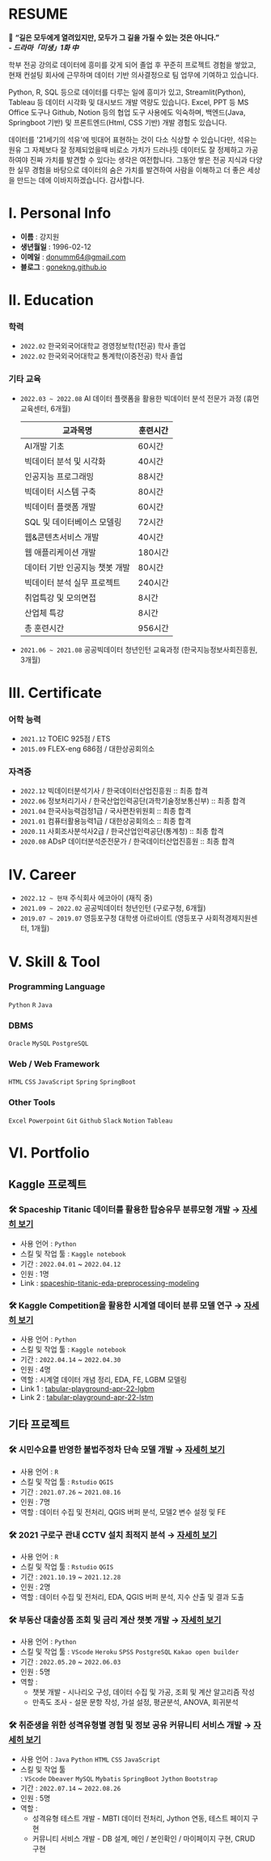 # RESUME


📌 **“길은 모두에게 열려있지만, 모두가 그 길을 가질 수 있는 것은 아니다.”**  
***- 드라마「미생」1화 中***


학부 전공 강의로 데이터에 흥미를 갖게 되어 졸업 후 꾸준히 프로젝트 경험을 쌓았고,
현재 컨설팅 회사에 근무하며 데이터 기반 의사결정으로 팀 업무에 기여하고 있습니다.

Python, R, SQL 등으로 데이터를 다루는 일에 흥미가 있고,
Streamlit(Python), Tableau 등 데이터 시각화 및 대시보드 개발 역량도 있습니다.
Excel, PPT 등 MS Office 도구나 Github, Notion 등의 협업 도구 사용에도 익숙하며,
백엔드(Java, Springboot 기반) 및 프론트엔드(Html, CSS 기반) 개발 경험도 있습니다.

데이터를 '21세기의 석유'에 빗대어 표현하는 것이 다소 식상할 수 있습니다만,
석유는 원유 그 자체보다 잘 정제되었을때 비로소 가치가 드러나듯
데이터도 잘 정제하고 가공하여야 진짜 가치를 발견할 수 있다는 생각은 여전합니다.
그동안 쌓은 전공 지식과 다양한 실무 경험을 바탕으로 데이터의 숨은 가치를 발견하여
사람을 이해하고 더 좋은 세상을 만드는 데에 이바지하겠습니다. 감사합니다.



# I. Personal Info

- **이름** : 강지원
- **생년월일** : 1996-02-12
- **이메일** : donumm64@gmail.com
- **블로그** : [gonekng.github.io](http://gonekng.github.io)



# II. Education

### **학력**

- `2022.02` 한국외국어대학교 경영정보학(1전공) 학사 졸업
- `2022.02` 한국외국어대학교 통계학(이중전공) 학사 졸업

### **기타 교육**

- `2022.03 ~ 2022.08` AI 데이터 플랫폼을 활용한 빅데이터 분석 전문가 과정 (휴먼교육센터, 6개월)
    
    | 교과목명 | 훈련시간 |
    | --- | --- |
    | AI개발 기초 | 60시간 |
    | 빅데이터 분석 및 시각화 | 40시간 |
    | 인공지능 프로그래밍 | 88시간 |
    | 빅데이터 시스템 구축 | 80시간 |
    | 빅데이터 플랫폼 개발 | 60시간 |
    | SQL 및 데이터베이스 모델링 | 72시간 |
    | 웹&콘텐츠서비스 개발 | 40시간 |
    | 웹 애플리케이션 개발 | 180시간 |
    | 데이터 기반 인공지능 챗봇 개발 | 80시간 |
    | 빅데이터 분석 실무 프로젝트 | 240시간 |
    | 취업특강 및 모의면접 | 8시간 |
    | 산업체 특강 | 8시간 |
    | 총 훈련시간 | 956시간 |

- `2021.06 ~ 2021.08` 공공빅데이터 청년인턴 교육과정 (한국지능정보사회진흥원, 3개월)



# III. Certificate

### **어학 능력**

- `2021.12` TOEIC 925점 / ETS
- `2015.09` FLEX-eng 686점 / 대한상공회의소


### **자격증**

- `2022.12` 빅데이터분석기사 / 한국데이터산업진흥원 :: 최종 합격
- `2022.06` 정보처리기사 / 한국산업인력공단(과학기술정보통신부) :: 최종 합격
- `2021.04` 한국사능력검정1급 / 국사편찬위원회 :: 최종 합격
- `2021.01` 컴퓨터활용능력1급 / 대한상공회의소 :: 최종 합격
- `2020.11` 사회조사분석사2급 / 한국산업인력공단(통계청) :: 최종 합격
- `2020.08` ADsP 데이터분석준전문가 / 한국데이터산업진흥원 :: 최종 합격



# IV.  Career

- `2022.12 ~ 현재` 주식회사 에코아이 (재직 중)
- `2021.09 ~ 2022.02` 공공빅데이터 청년인턴 (구로구청, 6개월)
- `2019.07 ~ 2019.07` 영등포구청 대학생 아르바이트 (영등포구 사회적경제지원센터, 1개월)



# **V. Skill & Tool**

### **Programming Language**

`Python` `R` `Java`

### DBMS

`Oracle` `MySQL` `PostgreSQL`

### **Web / Web Framework**

`HTML` `CSS` `JavaScript` `Spring` `SpringBoot`

### **Other Tools**

`Excel` `Powerpoint` `Git` `Github` `Slack` `Notion` `Tableau` 



# **VI. Portfolio**

## **Kaggle 프로젝트**

### **🛠 Spaceship Titanic 데이터를 활용한 탑승유무 분류모형 개발 → [자세히 보기](https://github.com/gonekng/Project/tree/main/Kaggle_Project/Spaceship_Titanic)**

- 사용 언어 : `Python`
- 스킬 및 작업 툴 : `Kaggle notebook`
- 기간 : `2022.04.01` ~ `2022.04.12`
- 인원 : 1명
- Link : [spaceship-titanic-eda-preprocessing-modeling](https://www.kaggle.com/code/jiwonkng/spaceship-titanic-eda-preprocessing-modeling)

### **🛠 Kaggle Competition을 활용한 시계열 데이터 분류 모델 연구 → [자세히 보기](https://github.com/gonekng/Project/tree/main/Kaggle_Project/TPS_Apr22)**

- 사용 언어 : `Python`
- 스킬 및 작업 툴 : `Kaggle notebook`
- 기간 : `2022.04.14` ~ `2022.04.30`
- 인원 : 4명
- 역할 : 시계열 데이터 개념 정리, EDA, FE, LGBM 모델링
- Link 1 : [tabular-playground-apr-22-lgbm](https://www.kaggle.com/code/jiwonkng/tabular-playground-apr-22)
- Link 2 : [tabular-playground-apr-22-lstm](https://www.kaggle.com/code/taehyeon0915/tabular-playground-apr-22-lstm)


## **기타 프로젝트**

### **🛠 시민수요를 반영한 불법주정차 단속 모델 개발 → [자세히 보기](https://github.com/gonekng/Project/tree/main/Illegal_Parking_Crackdown)**

- 사용 언어 : `R`
- 스킬 및 작업 툴 : `Rstudio` `QGIS`
- 기간 : `2021.07.26` ~ `2021.08.16`
- 인원 : 7명
- 역할 : 데이터 수집 및 전처리, QGIS 버퍼 분석, 모델2 변수 설정 및 FE

### **🛠 2021 구로구 관내 CCTV 설치 최적지 분석 → [자세히 보기](https://github.com/gonekng/Project/tree/main/CCTV_Optimization)**

- 사용 언어 : `R`
- 스킬 및 작업 툴 : `Rstudio` `QGIS`
- 기간 : `2021.10.19` ~ `2021.12.28`
- 인원 : 2명
- 역할 : 데이터 수집 및 전처리, EDA, QGIS 버퍼 분석, 지수 산출 및 결과 도출

### **🛠 부동산 대출상품 조회 및 금리 계산 챗봇 개발 → [자세히 보기](https://github.com/gonekng/Project/tree/main/Estate_Loan_Chatbot)**

- 사용 언어 : `Python`
- 스킬 및 작업 툴 : `VScode` `Heroku` `SPSS` `PostgreSQL` `Kakao open builder`
- 기간 : `2022.05.20` ~ `2022.06.03`
- 인원 : 5명
- 역할 :
    - 챗봇 개발 - 시나리오 구성, 데이터 수집 및 가공, 조회 및 계산 알고리즘 작성
    - 만족도 조사 - 설문 문항 작성, 가설 설정, 평균분석, ANOVA, 회귀분석

### **🛠 취준생을 위한 성격유형별 경험 및 정보 공유 커뮤니티 서비스 개발 → [자세히 보기](https://github.com/gonekng/Project/tree/main/Job_Seeker_Community)**

- 사용 언어 : `Java` `Python` `HTML` `CSS` `JavaScript`
- 스킬 및 작업 툴 : `VScode` `Dbeaver` `MySQL` `Mybatis` `SpringBoot` `Jython` `Bootstrap`
- 기간 : `2022.07.14` ~ `2022.08.26`
- 인원 : 5명
- 역할 :
    - 성격유형 테스트 개발 - MBTI 데이터 전처리, Jython 연동, 테스트 페이지 구현
    - 커뮤니티 서비스 개발 - DB 설계, 메인 / 본인확인 / 마이페이지 구현, CRUD 구현